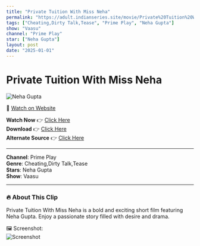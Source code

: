 ```yaml
---
title: "Private Tuition With Miss Neha"
permalink: "https://adult.indianseries.site/movie/Private%20Tuition%20With%20Miss%20Neha"
tags: ["Cheating,Dirty Talk,Tease", "Prime Play", "Neha Gupta"]
show: "Vaasu"
channel: "Prime Play"
star: ["Neha Gupta"]
layout: post
date: "2025-01-01"
---
```


# Private Tuition With Miss Neha

![Neha Gupta](https://shorts.desisins.com/wp-content/uploads/2024/06/Private-Tuition-With-Miss-Neha-DesiSins.com_.jpg)

🔗 [Watch on Website](https://adult.indianseries.site/movie/Private%20Tuition%20With%20Miss%20Neha)

**Watch Now** 👉 [Click Here](https://adult.indianseries.site/movie/Private%20Tuition%20With%20Miss%20Neha)  
**Download** 👉 [Click Here](https://adult.indianseries.site/movie/Private%20Tuition%20With%20Miss%20Neha)  
**Alternate Source** 👉 [Click Here](https://adult.indianseries.site/movie/Private%20Tuition%20With%20Miss%20Neha)

---

**Channel**: Prime Play  
**Genre**: Cheating,Dirty Talk,Tease  
**Stars**: Neha Gupta  
**Show**: Vaasu

---

### 🔥 About This Clip

Private Tuition With Miss Neha is a bold and exciting short film featuring Neha Gupta. Enjoy a passionate story filled with desire and drama.
 
🖼️ Screenshot:  
![Screenshot](https://shorts.desisins.com/wp-content/uploads/2024/06/Private-Tuition-With-Miss-Neha-DesiSins.com_.jpg)
